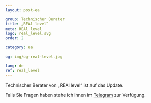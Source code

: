```yaml
---
layout: post-ea

group: Technischer Berater
title: „REAl level“
meta: REAl level
logo: real_level.svg
order: 2

category: ea

og: img/og-real-level.jpg

lang: de
ref: real_level
---
```


Technischer Berater von „REAl level“ ist auf das Update.

Falls Sie Fragen haben stehe ich ihnen im <a href="https://t.me/chutkoy" target="_blank">Telegram</a> zur Verfügung.
